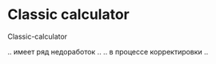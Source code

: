 # Classic calculator

Classic-calculator

.. имеет ряд недоработок .. 
.. в процессе корректировки .. 
